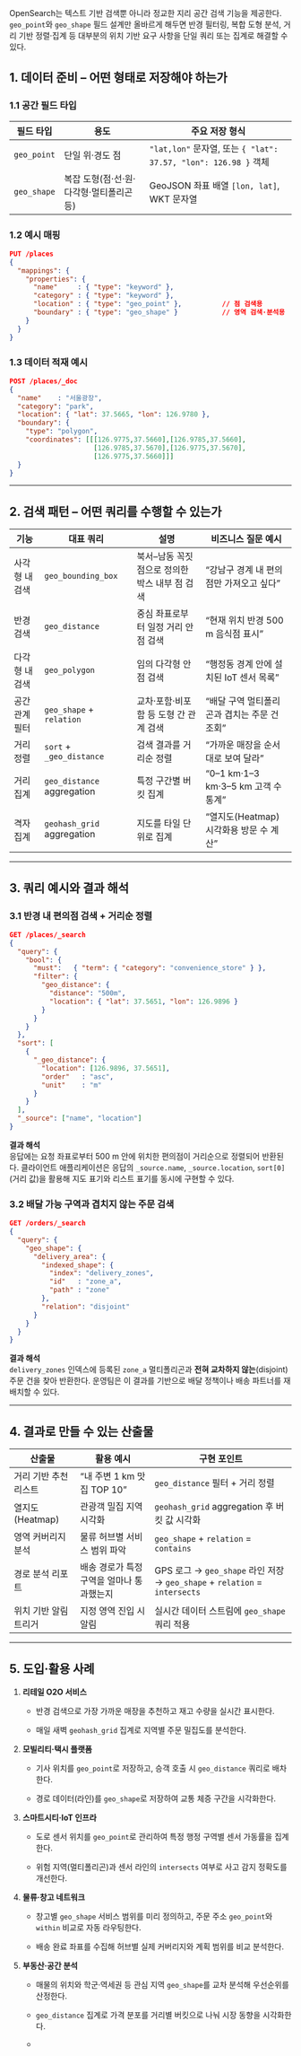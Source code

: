 OpenSearch는 텍스트 기반 검색뿐 아니라 정교한 지리 공간 검색 기능을 제공한다.  
`geo_point`와 `geo_shape` 필드 설계만 올바르게 해두면 반경 필터링, 복합 도형 분석, 거리 기반 정렬·집계 등 대부분의 위치 기반 요구 사항을 단일 쿼리 또는 집계로 해결할 수 있다.

## 1. 데이터 준비 – 어떤 형태로 저장해야 하는가

### 1.1 공간 필드 타입

|필드 타입|용도|주요 저장 형식|
|---|---|---|
|`geo_point`|단일 위·경도 점|`"lat,lon"` 문자열, 또는 `{ "lat": 37.57, "lon": 126.98 }` 객체|
|`geo_shape`|복잡 도형(점·선·원·다각형·멀티폴리곤 등)|GeoJSON 좌표 배열 `[lon, lat]`, WKT 문자열|

### 1.2 예시 매핑

```json
PUT /places
{
  "mappings": {
    "properties": {
      "name"     : { "type": "keyword" },
      "category" : { "type": "keyword" },
      "location" : { "type": "geo_point" },          // 점 검색용
      "boundary" : { "type": "geo_shape" }           // 영역 검색·분석용
    }
  }
}
```

### 1.3 데이터 적재 예시

```json
POST /places/_doc
{
  "name"    : "서울광장",
  "category": "park",
  "location": { "lat": 37.5665, "lon": 126.9780 },
  "boundary": {
    "type": "polygon",
    "coordinates": [[[126.9775,37.5660],[126.9785,37.5660],
                     [126.9785,37.5670],[126.9775,37.5670],
                     [126.9775,37.5660]]]
  }
}
```

---

## 2. 검색 패턴 – 어떤 쿼리를 수행할 수 있는가

|기능|대표 쿼리|설명|비즈니스 질문 예시|
|---|---|---|---|
|사각형 내 검색|`geo_bounding_box`|북서–남동 꼭짓점으로 정의한 박스 내부 점 검색|“강남구 경계 내 편의점만 가져오고 싶다”|
|반경 검색|`geo_distance`|중심 좌표로부터 일정 거리 안 점 검색|“현재 위치 반경 500 m 음식점 표시”|
|다각형 내 검색|`geo_polygon`|임의 다각형 안 점 검색|“행정동 경계 안에 설치된 IoT 센서 목록”|
|공간 관계 필터|`geo_shape` + `relation`|교차·포함·비포함 등 도형 간 관계 검색|“배달 구역 멀티폴리곤과 겹치는 주문 건 조회”|
|거리 정렬|`sort` + `_geo_distance`|검색 결과를 거리순 정렬|“가까운 매장을 순서대로 보여 달라”|
|거리 집계|`geo_distance` aggregation|특정 구간별 버킷 집계|“0–1 km·1–3 km·3–5 km 고객 수 통계”|
|격자 집계|`geohash_grid` aggregation|지도를 타일 단위로 집계|“열지도(Heatmap) 시각화용 방문 수 계산”|

---

## 3. 쿼리 예시와 결과 해석

### 3.1 반경 내 편의점 검색 + 거리순 정렬

```json
GET /places/_search
{
  "query": {
    "bool": {
      "must":   { "term": { "category": "convenience_store" } },
      "filter": {
        "geo_distance": {
          "distance": "500m",
          "location": { "lat": 37.5651, "lon": 126.9896 }
        }
      }
    }
  },
  "sort": [
    {
      "_geo_distance": {
        "location": [126.9896, 37.5651],
        "order"   : "asc",
        "unit"    : "m"
      }
    }
  ],
  "_source": ["name", "location"]
}
```

**결과 해석**  
응답에는 요청 좌표로부터 500 m 안에 위치한 편의점이 거리순으로 정렬되어 반환된다. 클라이언트 애플리케이션은 응답의 `_source.name`, `_source.location`, `sort[0]`(거리 값)을 활용해 지도 표기와 리스트 표기를 동시에 구현할 수 있다.

### 3.2 배달 가능 구역과 겹치지 않는 주문 검색

```json
GET /orders/_search
{
  "query": {
    "geo_shape": {
      "delivery_area": {
        "indexed_shape": {
          "index": "delivery_zones",
          "id"   : "zone_a",
          "path" : "zone"
        },
        "relation": "disjoint"
      }
    }
  }
}
```

**결과 해석**  
`delivery_zones` 인덱스에 등록된 `zone_a` 멀티폴리곤과 **전혀 교차하지 않는**(disjoint) 주문 건을 찾아 반환한다. 운영팀은 이 결과를 기반으로 배달 정책이나 배송 파트너를 재배치할 수 있다.

---

## 4. 결과로 만들 수 있는 산출물

|산출물|활용 예시|구현 포인트|
|---|---|---|
|거리 기반 추천 리스트|“내 주변 1 km 맛집 TOP 10”|`geo_distance` 필터 + 거리 정렬|
|열지도(Heatmap)|관광객 밀집 지역 시각화|`geohash_grid` aggregation 후 버킷 값 시각화|
|영역 커버리지 분석|물류 허브별 서비스 범위 파악|`geo_shape` + `relation` = `contains`|
|경로 분석 리포트|배송 경로가 특정 구역을 얼마나 통과했는지|GPS 로그 → `geo_shape` 라인 저장 → `geo_shape` + `relation` = `intersects`|
|위치 기반 알림 트리거|지정 영역 진입 시 알림|실시간 데이터 스트림에 `geo_shape` 쿼리 적용|

---

## 5. 도입·활용 사례

1. **리테일 O2O 서비스**
    
    - 반경 검색으로 가장 가까운 매장을 추천하고 재고 수량을 실시간 표시한다.
        
    - 매일 새벽 `geohash_grid` 집계로 지역별 주문 밀집도를 분석한다.
        
2. **모빌리티·택시 플랫폼**
    
    - 기사 위치를 `geo_point`로 저장하고, 승객 호출 시 `geo_distance` 쿼리로 배차한다.
        
    - 경로 데이터(라인)를 `geo_shape`로 저장하여 교통 체증 구간을 시각화한다.
        
3. **스마트시티·IoT 인프라**
    
    - 도로 센서 위치를 `geo_point`로 관리하여 특정 행정 구역별 센서 가동률을 집계한다.
        
    - 위험 지역(멀티폴리곤)과 센서 라인의 `intersects` 여부로 사고 감지 정확도를 개선한다.
        
4. **물류·창고 네트워크**
    
    - 창고별 `geo_shape` 서비스 범위를 미리 정의하고, 주문 주소 `geo_point`와 `within` 비교로 자동 라우팅한다.
        
    - 배송 완료 좌표를 수집해 허브별 실제 커버리지와 계획 범위를 비교 분석한다.
        
5. **부동산·공간 분석**
    
    - 매물의 위치와 학군·역세권 등 관심 지역 `geo_shape`를 교차 분석해 우선순위를 산정한다.
        
    - `geo_distance` 집계로 가격 분포를 거리별 버킷으로 나눠 시장 동향을 시각화한다.
    - 